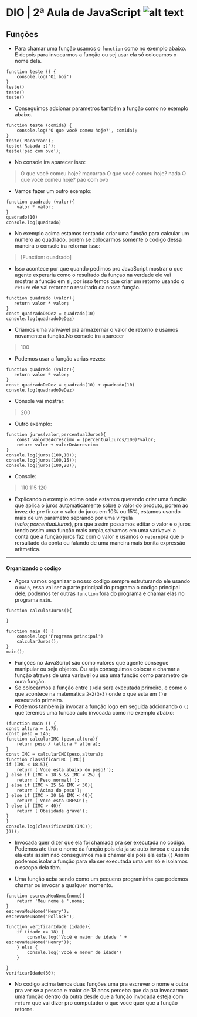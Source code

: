 # DIO | 2ª Aula de JavaScript ![alt text](https://i.imgur.com/5ENxfZf.png "logo textro")
## Funções
- Para chamar uma função usamos o `function` como no exemplo abaixo. E depois para invocarmos a função ou sej usar ela só colocamos o nome dela.
```
function teste () {
    console.log('Oi boi')
}
teste()
teste()
teste()

```
- Conseguimos adcionar parametros também a função como no exemplo abaixo.
```
function teste (comida) {
    console.log('O que você comeu hoje?', comida);
}
teste('Macarrao');
teste('Rabada ;)');
teste('pao com ovo');
```
- No console ira aparecer isso:

> O que você comeu hoje? macarrao
> O que você comeu hoje? nada
> O que você comeu hoje? pao com ovo

- Vamos fazer um outro exemplo:
```
function quadrado (valor){
    valor * valor;
}
quadrado(10)
console.log(quadrado)
```
- No exemplo acima estamos tentando criar uma função para calcular um numero ao quadrado, porem se colocarmos somente o codigo dessa maneira o console ira retornar isso:

> [Function: quadrado]
- Isso acontece por que quando pedimos pro JavaScript mostrar o que agente experaria como o resultado da funçao na verdade ele vai mostrar a função em si, por isso temos que criar um retorno usando o `return` ele vai retornar o resultado da nossa função.
```
function quadrado (valor){
   return valor * valor;
}
const quadradoDeDez = quadrado(10)
console.log(quadradoDeDez)
```
 - Criamos uma varivavel pra armazernar o valor de retorno e usamos novamente a função.No console ira aparecer 
 > 100
 
- Podemos usar a função varias vezes:
``` 
function quadrado (valor){
   return valor * valor;
}
const quadradoDeDez = quadrado(10) + quadrado(10)
console.log(quadradoDeDez)
```
- Console vai mostrar:

> 200

- Outro exemplo: 
```
function juros(valor,percentualJuros){
    const valorDeAcrescimo = (percentualJuros/100)*valor;
    return valor + valorDeAcrescimo 
}
console.log(juros(100,10));
console.log(juros(100,15));
console.log(juros(100,20));
```
- Console: 
> 110
> 115
> 120

- Explicando o exemplo acima onde estamos querendo criar uma função que aplica o juros automaticamente sobre o valor do produto, porem ao invez de pre firxar o valor do juros em 10% ou 15%, estamos usando mais de um parametro seprando por uma virgula (_valor,porcentualJuros_), pra que assim possamos editar o valor e o juros tendo assim uma função mais ampla,salvamos em uma varivavel a conta que a função juros faz com o valor e usamos o `return`pra que o rersultado da conta ou falando de uma maneira mais bonita expressão aritmetica.
---
#### Organizando o codigo
- Agora vamos organizar o nosso codigo sempre estruturando ele  usando o `main`, essa vai ser a parte principal do programa o codigo principal dele, podemos ter outras `function` fora do programa e chamar elas no programa `main`.
```
function calcularJuros(){

}

function main () {
    console.log('Programa principal')
    calcularJuros();
}
main();
```
- Funções no JavaScript são como valores que agente consegue manipular ou seja objetos.
Ou seja conseguimos colocar e chamar a função atraves de uma variavel ou usa uma função como parametro de oura função.
- Se colocarmos a função entre `()`ela sera executada primeiro, e como o que acontece na matematica `2+2(3+3)` onde o que esta em `()`e executado primeiro. 
- Podemos também ja invocar a função logo em seguida adcionando o `()` que teremos uma funcao auto invocada como no exemplo abaixo:
```
(function main () {
const altura = 1.75;
const peso = 145;
function calcularIMC (peso,altura){
    return peso / (altura * altura);
}
const IMC = calcularIMC(peso,altura);
function classificarIMC (IMC){
if (IMC < 18.5){
    return ('Voce esta abaixo do peso!');
} else if (IMC > 18.5 && IMC < 25) {
    return ('Peso normal!');
} else if (IMC > 25 && IMC < 30){
    return ('Acima do peso');
} else if (IMC > 30 && IMC < 40){
    return ('Voce esta OBESO');
} else if (IMC > 40){
    return ('Obesidade grave');
}
}
console.log(classificarIMC(IMC));
})();

```
- Invocada quer dizer que ela foi chamada pra ser executada no codigo.
Podemos ate tirar o nome da função pois ela ja se auto invoca e quando ela esta assim nao conseguimos mais chamar ela pois ela esta `()`
Assim podemos isolar a função para ela ser executada uma vez só e isolamos o escopo dela tbm.

- Uma função acba sendo como um pequeno programinha que podemos chamar ou invocar a qualquer momento.
```
function escrevaMeuNome(nome){
    return 'Meu nome é ',nome;
}
escrevaMeuNome('Henry');
escrevaMeuNome('Pollack');

function verificarIdade (idade){
    if (idade >= 18) {
        console.log('Você é maior de idade ' + escrevaMeuNome('Henry'));
    } else {
        console.log('Você e menor de idade')
    }
     
}
verificarIdade(30);
```
- No codigo acima temos duas funções uma pra escrever o nome e outra pra ver se a pessoa e maior de 18 anos perceba que da pra invocarmos uma função dentro da outra desde que a função invocada esteja com `return` que vai dizer pro computador o que voce quer que a função retorne.
